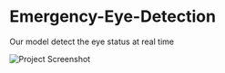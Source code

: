# Emergency-Eye-Detection
Our model detect the eye status at real time

![Project Screenshot](screenshots/screenshot.png)
